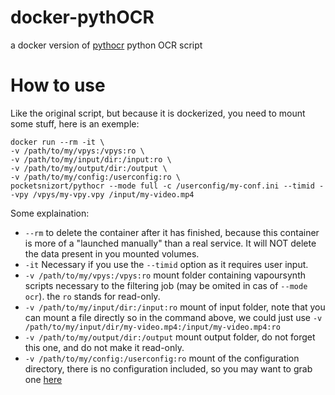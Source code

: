 # docker-pythOCR
a docker version of [pythocr](https://github.com/pocketsnizort/pythOCR) python OCR script


How to use
==========

Like the original script, but because it is dockerized, you need to mount some stuff, here is an exemple:

```
docker run --rm -it \
-v /path/to/my/vpys:/vpys:ro \
-v /path/to/my/input/dir:/input:ro \
-v /path/to/my/output/dir:/output \
-v /path/to/my/config:/userconfig:ro \
pocketsnizort/pythocr --mode full -c /userconfig/my-conf.ini --timid --vpy /vpys/my-vpy.vpy /input/my-video.mp4
```

Some explaination:
- `--rm` to delete the container after it has finished, because this container is more of a "launched manually" than a real service. It will NOT delete the data present in you mounted volumes.
- `-it` Necessary if you use the `--timid` option as it requires user input.
- `-v /path/to/my/vpys:/vpys:ro` mount folder containing vapoursynth scripts necessary to the filtering job (may be omited in cas of `--mode ocr`). the `ro` stands for read-only.
- `-v /path/to/my/input/dir:/input:ro` mount of input folder, note that you can mount a file directly so in the command above, we could just use `-v /path/to/my/input/dir/my-video.mp4:/input/my-video.mp4:ro`
- `-v /path/to/my/output/dir:/output` mount output folder, do not forget this one, and do not make it read-only.
- `-v /path/to/my/config:/userconfig:ro` mount of the configuration directory, there is no configuration included, so you may want to grab one [here](https://github.com/pocketsnizort/pythOCR/tree/master/config)